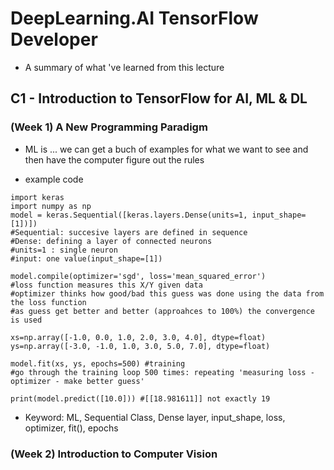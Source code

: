 # DeepLearning.AI TensorFlow Developer
- A summary of what 've learned from this lecture

## C1 - Introduction to TensorFlow for AI, ML & DL

### (Week 1) A New Programming Paradigm

- ML is ... we can get a buch of examples for what we want to see and then have the computer figure out the rules

- example code

```
import keras
import numpy as np
model = keras.Sequential([keras.layers.Dense(units=1, input_shape=[1])])
#Sequential: succesive layers are defined in sequence
#Dense: defining a layer of connected neurons
#units=1 : single neuron
#input: one value(input_shape=[1])

model.compile(optimizer='sgd', loss='mean_squared_error') 
#loss function measures this X/Y given data
#optimizer thinks how good/bad this guess was done using the data from the loss function
#as guess get better and better (approahces to 100%) the convergence is used

xs=np.array([-1.0, 0.0, 1.0, 2.0, 3.0, 4.0], dtype=float)
ys=np.array([-3.0, -1.0, 1.0, 3.0, 5.0, 7.0], dtype=float)

model.fit(xs, ys, epochs=500) #training
#go through the training loop 500 times: repeating 'measuring loss - optimizer - make better guess' 

print(model.predict([10.0])) #[[18.981611]] not exactly 19
```

- Keyword: ML, Sequential Class, Dense layer, input_shape, loss, optimizer, fit(), epochs

### (Week 2) Introduction to Computer Vision








